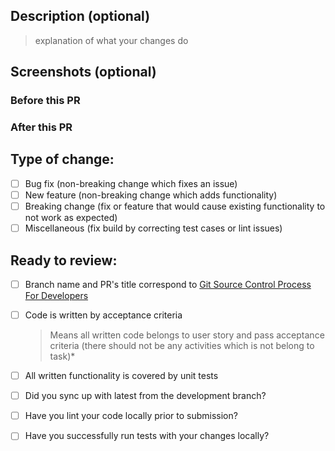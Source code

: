 ## Description (optional)
>explanation of what your changes do

## Screenshots (optional)

### Before this PR

### After this PR

## Type of change:

- [ ] Bug fix (non-breaking change which fixes an issue)
- [ ] New feature (non-breaking change which adds functionality)
- [ ] Breaking change (fix or feature that would cause existing functionality to not work as expected)
- [ ] Miscellaneous (fix build by correcting test cases or lint issues)

## Ready to review:
- [ ] Branch name and PR's title correspond to [Git Source Control Process For Developers](https://continuum.atlassian.net/wiki/spaces/EN/pages/95192705/Git+Source+Control+Process+For+Developers#GitSourceControlProcessForDevelopers-Namingconventions)

- [ ] Code is written by acceptance criteria

   > Means all written code belongs to user story and pass acceptance criteria (there should not be any activities which is not belong to task)*
- [ ] All written functionality is covered by unit tests
- [ ] Did you sync up with latest from the development branch?
- [ ] Have you lint your code locally prior to submission?
- [ ] Have you successfully run tests with your changes locally?
